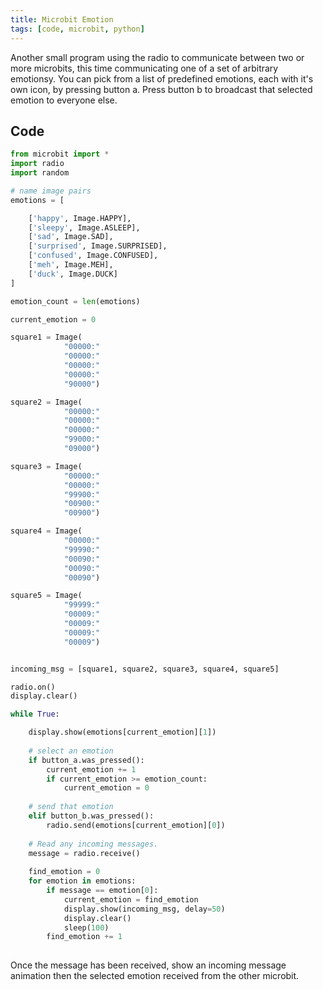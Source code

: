 ```yaml
---
title: Microbit Emotion
tags: [code, microbit, python]
---
```


Another small program using the radio to communicate between two or more microbits, this time communicating one of a set of arbitrary emotionsy. You can pick from a list of predefined 
emotions, each with it's own icon, by pressing button a. Press button b to broadcast that selected emotion to everyone else.

## Code

```python
from microbit import *
import radio
import random

# name image pairs
emotions = [

    ['happy', Image.HAPPY],
    ['sleepy', Image.ASLEEP],
    ['sad', Image.SAD],
    ['surprised', Image.SURPRISED],
    ['confused', Image.CONFUSED],
    ['meh', Image.MEH],
    ['duck', Image.DUCK]
]

emotion_count = len(emotions)

current_emotion = 0

square1 = Image(
            "00000:"
            "00000:"
            "00000:"
            "00000:"
            "90000")

square2 = Image(
            "00000:"
            "00000:"
            "00000:"
            "99000:"
            "09000")

square3 = Image(
            "00000:"
            "00000:"
            "99900:"
            "00900:"
            "00900")

square4 = Image(
            "00000:"
            "99990:"
            "00090:"
            "00090:"
            "00090")

square5 = Image(
            "99999:"
            "00009:"
            "00009:"
            "00009:"
            "00009")


incoming_msg = [square1, square2, square3, square4, square5]

radio.on()
display.clear()

while True:

    display.show(emotions[current_emotion][1])
    
    # select an emotion
    if button_a.was_pressed():
        current_emotion += 1
        if current_emotion >= emotion_count:
            current_emotion = 0
            
    # send that emotion
    elif button_b.was_pressed():
        radio.send(emotions[current_emotion][0])
        
    # Read any incoming messages.
    message = radio.receive()
    
    find_emotion = 0
    for emotion in emotions:
        if message == emotion[0]:
            current_emotion = find_emotion
            display.show(incoming_msg, delay=50)
            display.clear()
            sleep(100)
        find_emotion += 1        
         
```

Once the message has been received, show an incoming message animation then the selected emotion received from the other microbit.

